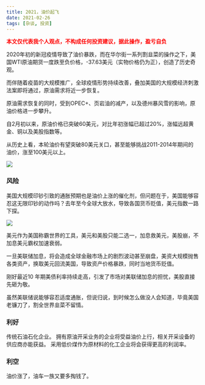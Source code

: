 ```yaml
---
title: 2021，油价起飞 
date: 2021-02-26
tags: [杂谈, 投资]
---
```



<font color=red>**本文仅代表我个人观点，不构成任何投资建议，据此操作，盈亏自负**</font>

2020年初的新冠疫情导致了油价暴跌，而在华尔街一系列割韭菜的操作之下，美国WTI原油期货一度跌至负价格，-37.63美元（实物价格仍为正），创造了历史奇观。

而伴随着疫苗的大规模推广，全球疫情形势持续改善，叠加美国的大规模经济刺激法案即将通过，原油需求将近一步恢复。

原油需求恢复的同时，受到OPEC+、页岩油的减产，以及德州暴风雪的影响，原油价格进一步攀升。

自2月初以来，原油价格已突破60美元，对比年初涨幅已超过20%，涨幅远超黄金、铜以及美股指数等。

从历史上看，本轮油价有望突破80美元关口，甚至能够挑战2011-2014年期间的油价，涨至100美元以上。

<img src="/images/2021/oil2021/oilPrice.png">

### 风险
美国大规模印钞引致的通胀预期也是油价上涨的催化剂，但问题在于，美国能够容忍这无限印钞的动作吗？去年至今全球大放水，导致各国货币贬值，美元指数一路下探。

<img src="/images/2021/oil2021/dollarIndex.png">

美元作为美国称霸世界的工具，美元和美股只能二选一，加息救美元，美股崩，不加息美元霸权加速衰弱。

一旦美联储加息，将会造成全球金融市场上的剧烈波动甚至崩盘，美资大规模抛售各类资产，换取美元回流美国，导致资产价格暴跌，同时当地货币贬值。

刚好最近10 年期美债利率持续走高，引发了市场对美联储加息的担忧，美股直接先砸为敬。

虽然美联储说能够容忍适度通胀，但说归说，到时候怎么做没人会知道，毕竟美国老镰刀了，割全世界韭菜不留情。

### 利好
传统石油石化企业。
拥有原油开采业务的企业将受益油价上行，相关开采设备的供应商亦能获益。
采用低价煤作为原材料的化工企业将会获得更高的利润率。

### 利空
油价涨了，油车一族又要多掏钱了。

